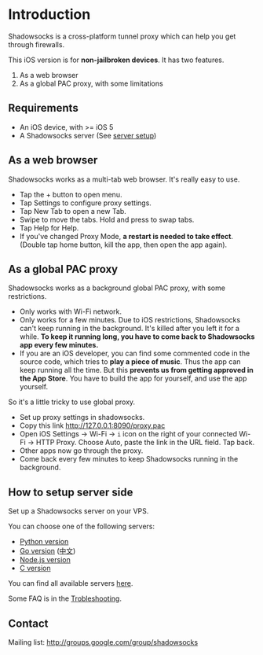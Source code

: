 Introduction
============
Shadowsocks is a cross-platform tunnel proxy which can help you get through firewalls.

This iOS version is for **non-jailbroken devices**. It has two features.

1. As a web browser
2. As a global PAC proxy, with some limitations

Requirements
-------------

- An iOS device, with >= iOS 5
- A Shadowsocks server (See [server setup](#server-side))

As a web browser
----------------
Shadowsocks works as a multi-tab web browser. It's really easy to use.

- Tap the + button to open menu.
- Tap Settings to configure proxy settings.
- Tap New Tab to open a new Tab.
- Swipe to move the tabs. Hold and press to swap tabs.
- Tap Help for Help.
- If you've changed Proxy Mode, **a restart is needed to take effect**.
(Double tap home button, kill the app, then open the app again).

As a global PAC proxy
---------------------

Shadowsocks works as a background global PAC proxy, with some restrictions.

- Only works with Wi-Fi network.
- Only works for a few minutes. Due to iOS restrictions, Shadowsocks can't
keep running in the background. It's killed after you left it for a while.
**To keep it running long, you have to come back to Shadowsocks app every
few minutes.**
- If you are an iOS developer, you can find some commented code in the source
code, which tries to **play a piece of music**. Thus the app can keep running all
the time. But this **prevents us from getting approved in the App Store**. You have
to build the app for yourself, and use the app yourself.

So it's a little tricky to use global proxy.

- Set up proxy settings in shadowsocks.
- Copy this link http://127.0.0.1:8090/proxy.pac
- Open iOS Settings -> Wi-Fi -> `i` icon on the right of your connected Wi-Fi -> 
HTTP Proxy. Choose Auto, paste the link in the URL field. Tap back.
- Other apps now go through the proxy.
- Come back every few minutes to keep Shadowsocks running in the background.

<a id="server-side"></a>
How to setup server side
------------------------

Set up a Shadowsocks server on your VPS.

You can choose one of the following servers:

- [Python version](https://github.com/clowwindy/shadowsocks)
- [Go version](https://github.com/shadowsocks/shadowsocks-go) ([中文](http://shadowsocks.github.io/shadowsocks-go/))
- [Node.js version](https://github.com/clowwindy/shadowsocks-nodejs)
- [C version](https://github.com/madeye/shadowsocks-libev)

You can find all available servers [here](https://github.com/clowwindy/shadowsocks/wiki/Ports-and-Clients#server-side).

Some FAQ is in the [Trobleshooting](https://github.com/clowwindy/shadowsocks/wiki/Troubleshooting).

Contact
--------

Mailing list: http://groups.google.com/group/shadowsocks